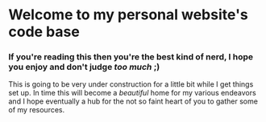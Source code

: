 # Welcome to my personal website's code base
### If you're reading this then you're the best kind of nerd, I hope you enjoy and don't judge *too much* ;)

This is going to be very under construction for a little bit while I get things set up. In time this will become a *beautiful* home for my various endeavors and I hope eventually a hub for the not so faint heart of you to gather some of my resources.
